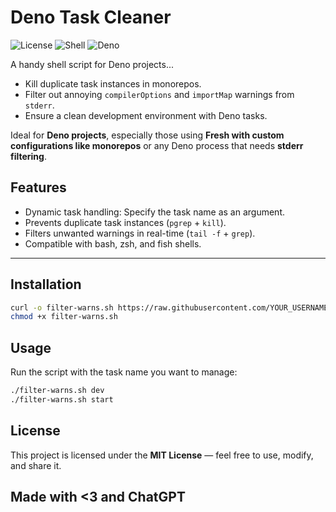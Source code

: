 # Deno Task Cleaner

![License](https://img.shields.io/badge/License-MIT-blue.svg)
![Shell](https://img.shields.io/badge/Shell-Fish%20%7C%20Bash-orange)
![Deno](https://img.shields.io/badge/Deno-%3E%3D1.0-brightgreen.svg)

A handy shell script for Deno projects...

- Kill duplicate task instances in monorepos.
- Filter out annoying `compilerOptions` and `importMap` warnings from `stderr`.
- Ensure a clean development environment with Deno tasks.

Ideal for **Deno projects**, especially those using **Fresh with custom configurations like monorepos** or any Deno process that needs **stderr filtering**.

## Features
- Dynamic task handling: Specify the task name as an argument.
- Prevents duplicate task instances (`pgrep` + `kill`).
- Filters unwanted warnings in real-time (`tail -f` + `grep`).
- Compatible with bash, zsh, and fish shells.

---

## Installation

```bash
curl -o filter-warns.sh https://raw.githubusercontent.com/YOUR_USERNAME/deno-task-cleaner/main/filter-warns.sh
chmod +x filter-warns.sh
```

## Usage

Run the script with the task name you want to manage:

```bash
./filter-warns.sh dev
./filter-warns.sh start
```

## License

This project is licensed under the **MIT License** — feel free to use, modify, and share it.

## Made with <3 and ChatGPT